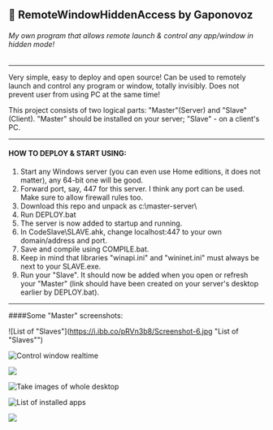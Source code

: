 
## :bamboo: RemoteWindowHiddenAccess by Gaponovoz

###### My own program that allows remote launch & control any app/window in hidden mode!

------------

Very simple, easy to deploy and open source! Can be used to remotely launch and control any program or window, totally invisibly. Does not prevent user from using PC at the same time!

This project consists of two logical parts: "Master"(Server) and "Slave"(Client). "Master" should be installed on your server; "Slave" - on a client's PC.

------------

#### HOW TO DEPLOY & START USING:
1.  Start any Windows server (you can even use Home editions, it does not matter), any 64-bit one will be good. 
2. Forward port, say, 447 for this server. I think any port can be used. Make sure to allow firewall rules too.
3. Download this repo and unpack as c:\master-server\
4. Run DEPLOY.bat
5. The server is now added to startup and running.
6. In CodeSlave\SLAVE.ahk, change localhost:447 to your own domain/address and port.
7. Save and compile using COMPILE.bat.
8. Keep in mind that libraries "winapi.ini" and "wininet.ini" must always be next to your SLAVE.exe.
9. Run your "Slave". It should now be added when you open or refresh your "Master" (link should have been created on your server's desktop earlier by DEPLOY.bat).


------------
####Some "Master" screenshots:

![List of "Slaves"](https://i.ibb.co/pRVn3b8/Screenshot-6.jpg "List of "Slaves"")

![Control window realtime](https://i.ibb.co/By1KJVm/Screenshot-2.jpg "Control window realtime")

![](https://i.ibb.co/JqgmQqj/Screenshot-7.jpg)

![Take images of whole desktop](https://i.ibb.co/4ZTjnKC/Screenshot-3.jpg "Take images of whole desktop")

![List of installed apps](https://i.ibb.co/n89dJw3/Screenshot-4.jpg "List of installed apps")

![](https://i.ibb.co/n7x56SP/Screenshot-5.jpg)
